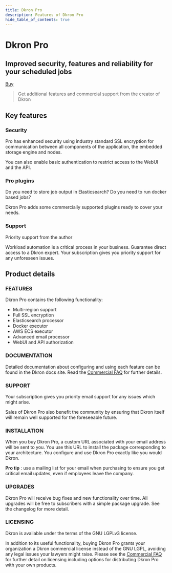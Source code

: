 ```yaml
---
title: Dkron Pro
description: Features of Dkron Pro
hide_table_of_contents: true
---
```



<div id="jumbotron-mask">
  <div id="jumbotron">
    <div class="container">
      <div class="text-wrapper page-header">
        <h1>Dkron Pro</h1>
        <h2>Improved security, features and reliability for your scheduled jobs</h2>
        <script src="https://gumroad.com/js/gumroad.js"></script>
        <a class="gumroad-button" href="https://gum.co/dkron-pro" target="_blank">Buy</a>
      </div>
    </div>
  </div>
</div>

<blockquote>
  <p>Get additional features and commercial support from the creator of Dkron</p>
</blockquote>

<div class="home-wrapper">
  <div class="container">
    <div class="row">
      <div class="main-content">
        <h2>Key features</h2>
        <h3>Security</h3>
        <p>Pro has enhanced security using industry standard SSL encryption for communication between all components of
          the application, the embedded storage engine and nodes.</p>
        <p>You can also enable basic authentication to restrict access to the WebUI and the API.</p>
        <h3>Pro plugins</h3>
        <p>Do you need to store job output in Elasticsearch? Do you need to run docker based jobs?</p>
        <p>Dkron Pro adds some commercially supported plugins ready to cover your needs.</p>
        <h3>Support</h3>
        <p>Priority support from the author</p>
        <p>Workload automation is a critical process in your business. Guarantee direct access to a Dkron expert.
          Your subscription gives you priority support for any unforeseen issues.</p>
      </div>
    </div>
  </div>
</div>

<div class="container">
  <div class="row">
    <div class="main-content">
      <h2>Product details</h2>
      <h3>FEATURES</h3>
      <p>Dkron Pro contains the following functionality:</p>
      <ul>
        <li>
          Multi-region support
        </li>
        <li>
          Full SSL encryption
        </li>
        <li>
          Elasticsearch processor
        </li>
        <li>
          Docker executor
        </li>
        <li>
          AWS ECS executor
        </li>
        <li>
          Advanced email processor
        </li>
        <li>
          WebUI and API authorization
        </li>
      </ul>
      <h3>DOCUMENTATION</h3>
      <p>Detailed documentation about configuring and using each feature can be found in the Dkron docs site. Read the
        <a href="/pro/commercial-faq/">Commercial FAQ</a> for further details.</p>
      <h3>SUPPORT</h3>
      <p>Your subscription gives you priority email support for any issues which might arise.</p>
      <p>Sales of Dkron Pro also benefit the community by ensuring that Dkron itself will remain well supported for the
        foreseeable future.</p>
      <h3>INSTALLATION</h3>
      <p>When you buy Dkron Pro, a custom URL associated with your email address will be sent to you. You use this URL
        to install the package corresponding to your architecture. You configure and use Dkron Pro exactly like you
        would Dkron.</p>
      <p><strong>Pro tip</strong> : use a mailing list for your email when purchasing to ensure you get critical email updates, even if
        employees leave the company.</p>
      <h3>UPGRADES</h3>
      <p>Dkron Pro will receive bug fixes and new functionality over time. All upgrades will be free to subscribers
        with a simple package upgrade. See the changelog for more detail.</p>
      <h3>LICENSING</h3>
      <p>Dkron is available under the terms of the GNU LGPLv3 license.</p>
      <p>In addition to its useful functionality, buying Dkron Pro grants your organization a Dkron commercial license
        instead of the GNU LGPL, avoiding any legal issues your lawyers might raise. Please see the <a href="/pro/commercial-faq/">Commercial
          FAQ</a> for further detail on licensing including options for distributing Dkron Pro with your own products.</p>
    </div>
  </div>
</div>
